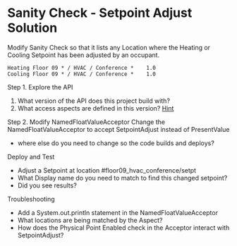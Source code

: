 Sanity Check - Setpoint Adjust Solution
============

Modify Sanity Check so that it lists any Location where the Heating or Cooling Setpoint has been adjusted by an occupant.
```
Heating Floor 09 * / HVAC / Conference *	1.0
Cooling Floor 09 * / HVAC / Conference *	1.0
```

Step 1.  Explore the API
1. What version of the API does this project build with?
2. What access aspects are defined in this version? [Hint](http://alcshare.com/contentprotector/files/sdk/ver1.0.8/javadoc/index.html)

Step 2. Modify NamedFloatValueAcceptor
Change the NamedFloatValueAcceptor to accept SetpointAdjust instead of PresentValue
* where else do you need to change so the code builds and deploys?

Deploy and Test
* Adjust a Setpoint at location #floor09_hvac_conference/setpt
* What Display name do you need to match to find this changed setpoint?
* Did you see results?

Troubleshooting
* Add a System.out.println statement in the NamedFloatValueAcceptor
* What locations are being matched by the Aspect?
* How does the Physical Point Enabled check in the Acceptor interact with SetpointAdjust?









